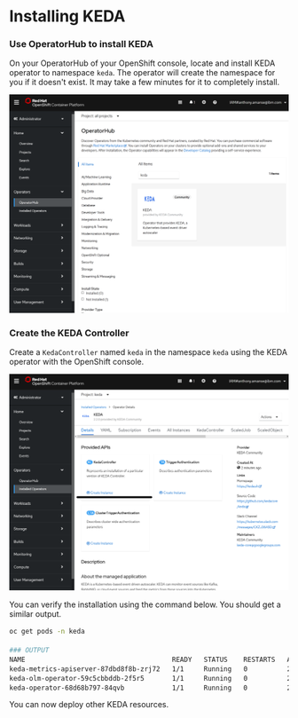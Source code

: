 # Installing KEDA

###  Use OperatorHub to install KEDA

On your OperatorHub of your OpenShift console, locate and install KEDA operator to namespace `keda`. The operator will create the namespace for you if it doesn't exist. It may take a few minutes for it to completely install.

![KEDA in OperatorHub](../.gitbook/assets/image%20%282%29.png)

### Create the KEDA Controller

Create a `KedaController` named `keda` in the namespace `keda` using the KEDA operator with the OpenShift console.

![KedaController](../.gitbook/assets/image%20%283%29.png)

You can verify the installation using the command below. You should get a similar output.

```bash
oc get pods -n keda

### OUTPUT
NAME                                     READY   STATUS    RESTARTS   AGE
keda-metrics-apiserver-87dbd8f8b-zrj72   1/1     Running   0          25d
keda-olm-operator-59c5cbbddb-2f5r5       1/1     Running   0          25d
keda-operator-68d68b797-84qvb            1/1     Running   0          25d
```

You can now deploy other KEDA resources.

